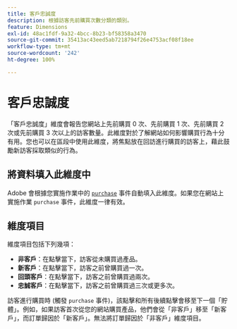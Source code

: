 ```yaml
---
title: 客戶忠誠度
description: 根據訪客先前購買次數分類的類別。
feature: Dimensions
exl-id: 48ac1fdf-9a32-4bcc-8b23-bf58358a3470
source-git-commit: 35413ac43eed5ab7218794f26e4753acf08f18ee
workflow-type: tm+mt
source-wordcount: '242'
ht-degree: 100%

---
```


# 客戶忠誠度

「客戶忠誠度」維度會報告您網站上先前購買 0 次、先前購買 1 次、先前購買 2 次或先前購買 3 次以上的訪客數量。此維度對於了解網站如何影響購買行為十分有用。您也可以在區段中使用此維度，將焦點放在回訪進行購買的訪客上，藉此鼓勵新訪客採取類似的行為。

## 將資料填入此維度中

Adobe 會根據您實施作業中的 [`purchase`](/help/implement/vars/page-vars/events/event-purchase.md) 事件自動填入此維度。如果您在網站上實施作業 `purchase` 事件，此維度一律有效。

## 維度項目

維度項目包括下列幾項：

* **非客戶**：在點擊當下，訪客從未購買過產品。
* **新客戶**：在點擊當下，訪客之前曾購買過一次。
* **回頭客戶**：在點擊當下，訪客之前曾購買過兩次。
* **忠誠客戶**：在點擊當下，訪客之前曾購買過三次或更多次。

訪客進行購買時 (觸發 `purchase` 事件)，該點擊和所有後續點擊會移至下一個「貯體」。例如，如果訪客首次從您的網站購買產品，他們會從「非客戶」移至「新客戶」，而訂單歸因於「新客戶」。無法將訂單歸因於「非客戶」維度項目。
